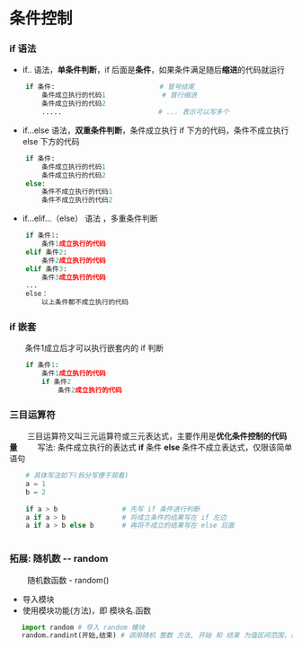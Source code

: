 # 条件控制
### if 语法
* if.. 语法，**单条件判断**，if 后面是**条件**，如果条件满足随后**缩进**的代码就运行

```python
    if 条件:                          # 冒号结尾
        条件成立执行的代码1              # 首行缩进
        条件成立执行的代码2
        .....                        # ... 表示可以写多个
```

* if...else 语法，**双重条件判断**，条件成立执行 if 下方的代码，条件不成立执行 else 下方的代码


```python
    if 条件:
        条件成立执行的代码1
        条件成立执行的代码2
    else:
        条件不成立执行的代码1
        条件不成立执行的代码2

```

* if...elif...（else） 语法 ，多重条件判断


```python
    if 条件1:
        条件1成立执行的代码
    elif 条件2:
        条件2成立执行的代码
    elif 条件3:
        条件3成立执行的代码
    ...                                         
    else：                                      
        以上条件都不成立执行的代码
```


### if 嵌套

&emsp;&emsp;条件1成立后才可以执行嵌套内的 if 判断

```python
    if 条件1:
        条件1成立执行的代码
        if 条件2
            条件2成立执行的代码

```


### 三目运算符
&emsp;&emsp; 三目运算符又叫三元运算符或三元表达式，主要作用是**优化条件控制的代码量**
&emsp;&emsp; 写法: 条件成立执行的表达式 **if** 条件 **else** 条件不成立表达式，仅限该简单语句

```python
    # 具体写法如下(拆分写便于观看)
    a = 1
    b = 2
   
    if a > b                # 先写 if 条件进行判断
    a if a > b              # 将成立条件的结果写在 if 左边
    a if a > b else b       # 再将不成立的结果写在 else 后面
   
```


### 拓展: 随机数 -- random
&emsp;&emsp; 随机数函数 - random()
* 导入模块
* 使用模块功能(方法)，即 模块名.函数


```python
   import random # 导入 random 模块
   random.randint(开始,结束) # 调用随机 整数 方法, 开始 和 结束 为值区间范围，包括开始和结束

```










